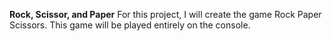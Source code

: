 **Rock, Scissor, and Paper**
For this project, I will create the game Rock Paper Scissors. This game will be played entirely on the console.
